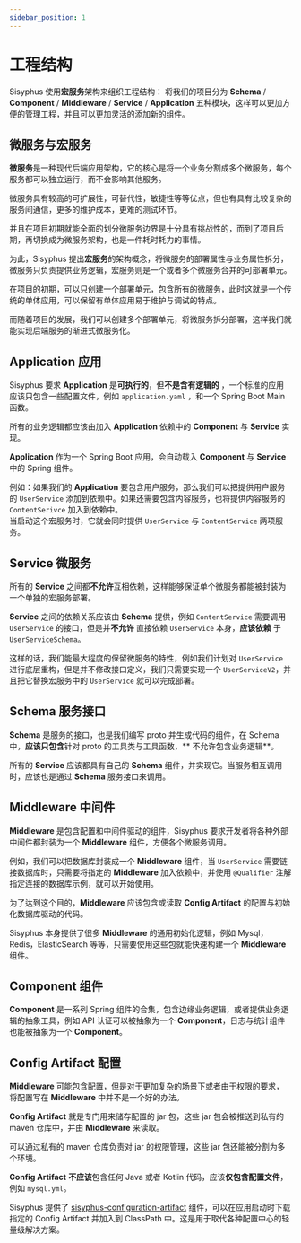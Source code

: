 ```yaml
---
sidebar_position: 1
---
```


# 工程结构

Sisyphus 使用**宏服务**架构来组织工程结构：
将我们的项目分为 **Schema** / **Component** / **Middleware** / **Service** / **Application**
五种模块，这样可以更加方便的管理工程，并且可以更加灵活的添加新的组件。

## 微服务与宏服务

**微服务**是一种现代后端应用架构，它的核心是将一个业务分割成多个微服务，每个服务都可以独立运行，而不会影响其他服务。

微服务具有较高的可扩展性，可替代性，敏捷性等等优点，但也有具有比较复杂的服务间通信，更多的维护成本，更难的测试环节。

并且在项目初期就能全面的划分微服务边界是十分具有挑战性的，而到了项目后期，再切换成为微服务架构，也是一件耗时耗力的事情。

为此，Sisyphus 提出**宏服务**的架构概念，将微服务的部署属性与业务属性拆分，微服务只负责提供业务逻辑，宏服务则是一个或者多个微服务合并的可部署单元。

在项目的初期，可以只创建一个部署单元，包含所有的微服务，此时这就是一个传统的单体应用，可以保留有单体应用易于维护与调试的特点。

而随着项目的发展，我们可以创建多个部署单元，将微服务拆分部署，这样我们就能实现后端服务的渐进式微服务化。

## Application 应用

Sisyphus 要求 **Application** 是**可执行的**，但**不是含有逻辑的**
，一个标准的应用应该只包含一些配置文件，例如 `application.yaml`
，和一个 Spring Boot Main 函数。

所有的业务逻辑都应该由加入 **Application** 依赖中的 **Component** 与 **Service** 实现。

**Application** 作为一个 Spring Boot 应用，会自动载入 **Component** 与 **Service** 中的 Spring 组件。

例如：如果我们的 **Application** 要包含用户服务，那么我们可以把提供用户服务的 `UserService`
添加到依赖中。如果还需要包含内容服务，也将提供内容服务的 `ContentSerivce` 加入到依赖中。  
当启动这个宏服务时，它就会同时提供 `UserService` 与 `ContentService` 两项服务。

## Service 微服务

所有的 **Service** 之间都**不允许**互相依赖，这样能够保证单个微服务都能被封装为一个单独的宏服务部署。

**Service** 之间的依赖关系应该由 **Schema** 提供，例如 `ContentService` 需要调用 `UserService` 的接口，但是并**不允许**
直接依赖 `UserService` 本身，**应该依赖**
于 `UserServiceSchema`。

这样的话，我们能最大程度的保留微服务的特性，例如我们计划对 `UserService`
进行底层重构，但是并不修改接口定义，我们只需要实现一个 `UserServiceV2`，并且把它替换宏服务中的 `UserService`
就可以完成部署。

## Schema 服务接口

**Schema** 是服务的接口，也是我们编写 proto 并生成代码的组件，在 Schema 中，**应该只包含**针对 proto 的工具类与工具函数，**
不允许包含业务逻辑**。

所有的 **Service** 应该都具有自己的 **Schema** 组件，并实现它。当服务相互调用时，应该也是通过 **Schema** 服务接口来调用。

## Middleware 中间件

**Middleware** 是包含配置和中间件驱动的组件，Sisyphus 要求开发者将各种外部中间件都封装为一个 **Middleware** 组件，方便各个微服务调用。

例如，我们可以把数据库封装成一个 **Middleware** 组件，当 `UserService` 需要链接数据库时，只需要将指定的 **Middleware**
加入依赖中，并使用 `@Qualifier` 注解指定连接的数据库示例，就可以开始使用。

为了达到这个目的，**Middleware** 应该包含或读取 **Config Artifact** 的配置与初始化数据库驱动的代码。

Sisyphus 本身提供了很多 **Middleware** 的通用初始化逻辑，例如 Mysql，Redis，ElasticSearch
等等，只需要使用这些包就能快速构建一个 **Middleware** 组件。

## Component 组件

**Component** 是一系列 Spring 组件的合集，包含边缘业务逻辑，或者提供业务逻辑的抽象工具，例如 API 认证可以被抽象为一个
**Component**，日志与统计组件也能被抽象为一个 **Component**。

## Config Artifact 配置

**Middleware** 可能包含配置，但是对于更加复杂的场景下或者由于权限的要求，将配置写在 **Middleware** 中并不是一个好的办法。

**Config Artifact** 就是专门用来储存配置的 jar 包，这些 jar 包会被推送到私有的 maven 仓库中，并由 **Middleware** 来读取。

可以通过私有的 maven 仓库负责对 jar 的权限管理，这些 jar 包还能被分割为多个环境。

**Config Artifact** **不应该**包含任何 Java 或者 Kotlin 代码，应该**仅包含配置文件**，例如 `mysql.yml`。

Sisyphus
提供了 [sisyphus-configuration-artifact](https://github.com/ButterCam/sisyphus/tree/master/middleware/sisyphus-configuration-artifact)
组件，可以在应用启动时下载指定的 Config Artifact 并加入到 ClassPath 中。这是用于取代各种配置中心的轻量级解决方案。